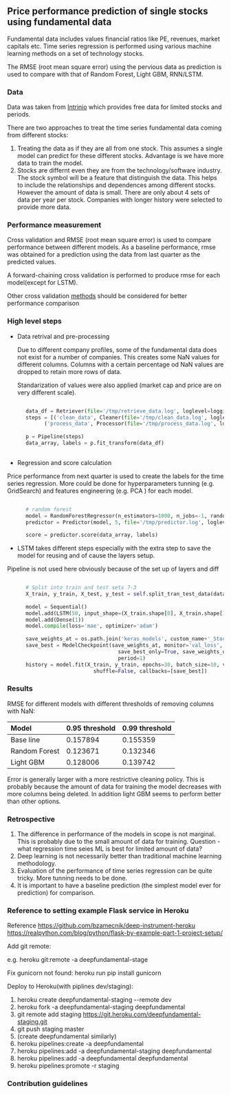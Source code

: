 ## Price performance prediction of single stocks using fundamental data ##

Fundamental data includes values financial ratios like PE, revenues, market capitals etc.
Time series regression is performed using various machine learning methods on a set of technology stocks.

The RMSE (root mean square error) using the pervious data as prediction is used to compare with that of Random Forest, Light GBM, RNN/LSTM.

### Data ###
Data was taken from [Intrinio](https://intrinio.com/) which provides free data for limited stocks and periods. 

There are two approaches to treat the time series fundamental data coming from different stocks:

1. Treating the data as if they are all from one stock. 
   This assumes a single model can predict for these different stocks. Advantage is we have more data to train the model.
2. Stocks are differnt even they are from the technology/software industry.
   The stock symbol will be a feature that distinguish the data.
   This helps to include the relationships and dependences among different stocks. However the amount of data is small.
   There are only about 4 sets of data per year per stock. Companies with longer history were selected to provide more data.
   
### Performance measurement ###
Cross validation and RMSE (root mean square error) is used to compare performance between different models.
As a baseline performance, rmse was obtained for a prediction using the data from last quarter as the predicted values.

A forward-chaining cross validation is performed to produce rmse for each model(except for LSTM).

Other cross validation [methods](https://towardsdatascience.com/time-series-nested-cross-validation-76adba623eb9) should be considered for better performance comparison 

### High level steps ###

* Data retrival and pre-processing

   Due to different company profiles, some of the fundamental data does not exist for a number of companies.
   This creates some NaN values for different columns. Columns with a certain percentage od NaN values are dropped to retain more rows of data.

   Standarization of values were also applied (market cap and price are on very different scale).

```python

      data_df = Retriever(file='/tmp/retrieve_data.log', loglevel=logging.DEBUG).getData()
      steps = [('clean_data', Cleaner(file='/tmp/clean_data.log', loglevel=logging.DEBUG)),
            ('process_data', Processor(file='/tmp/process_data.log', loglevel=logging.DEBUG))]
   
      p = Pipeline(steps)
      data_array, labels = p.fit_transform(data_df)
           
```

* Regression and score calculation

Price performance from next quarter is used to create the labels for the time series regression. 
More could be done for hyperparameters tunning (e.g. GridSearch) and features engineering (e.g. PCA ) for each model.

``` python

      # random forest
      model = RandomForestRegressor(n_estimators=1000, n_jobs=-1, random_state=0)
      predictor = Predictor(model, 5, file='/tmp/predictor.log', loglevel=logging.DEBUG)
   
      score = predictor.score(data_array, labels)
```

* LSTM takes different steps especially with the extra step to save the model for reusing and of cause the layers setup. 

Pipeline is not used here obviously because of the set up of layers and diff

``` python

      # Split into train and test sets 7-3
      X_train, y_train, X_test, y_test = self.split_tran_test_data(data_value_arrays, labels)
        
      model = Sequential()
      model.add(LSTM(50, input_shape=(X_train.shape[0], X_train.shape[1])))
      model.add(Dense(1))
      model.compile(loss='mae', optimizer='adam')
      
      save_weights_at = os.path.join('keras_models', custom_name+'_Stock_Fundamental_RNN_weights.hdf5')
      save_best = ModelCheckpoint(save_weights_at, monitor='val_loss', verbose=0,
                                    save_best_only=True, save_weights_only=False, mode='min',
                                    period=1)
      history = model.fit(X_train, y_train, epochs=30, batch_size=10, validation_data=(X_test, y_test), verbose=2,
                            shuffle=False, callbacks=[save_best])
```

### Results ###

RMSE for different models with different thresholds of removing columns with NaN:

|Model |0.95 threshold | 0.99 threshold |
|:---|:---|:---|
|Base line|0.157894 | 0.155359|
|Random Forest|0.123671 |0.132346 |
|Light GBM|0.128006 |0.139742 |

Error is generally larger with a more restrictive cleaning policy. This is probably because the amount of data for training the model decreases with more columns being deleted.
In addition light GBM seems to perform better than other options.

### Retrospective ###

1. The difference in performance of the models in scope is not marginal. This is probably due to the small amount
   of data for training. Question - what regression time seies ML is best for limited amount of data?
2. Deep learning is not necessarily better than traditional machine learning methodology.
3. Evaluation of the performance of time series regression can be quite tricky. More tunning needs to be done.
4. It is important to have a baseline prediction (the simplest model ever for prediction) for comparison.



### Reference to setting example Flask service in Heroku ###

Reference 
https://github.com/bzamecnik/deep-instrument-heroku
https://realpython.com/blog/python/flask-by-example-part-1-project-setup/

Add git remote:

e.g. heroku git:remote -a deepfundamental-stage

Fix gunicorn not found:
heroku run pip install gunicorn

Deploy to Heroku(with piplines dev/staging):
1. heroku create deepfundamental-staging --remote dev
2. heroku fork -a deepfundamental-staging deepfundamental
3. git remote add staging https://git.heroku.com/deepfundamental-staging.git
4. git push staging master
5. (create deepfundamental similarly)
6. heroku pipelines:create -a deepfundamental
7. heroku pipelines:add -a deepfundamental-staging deepfundamental
8. heroku pipelines:add -a deepfundamental deepfundamental
9. heroku pipelines:promote -r staging

### Contribution guidelines ###


